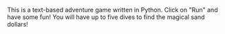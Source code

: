 This is a text-based adventure game written in Python. Click on "Run" and have some fun! You will have up to five dives to find the magical sand dollars!
 
